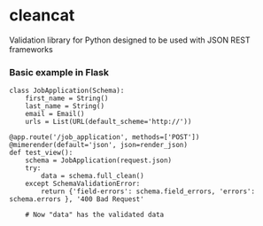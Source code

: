 cleancat
========

Validation library for Python designed to be used with JSON REST frameworks


### Basic example in Flask

```
class JobApplication(Schema):
    first_name = String()
    last_name = String()
    email = Email()
    urls = List(URL(default_scheme='http://'))

@app.route('/job_application', methods=['POST'])
@mimerender(default='json', json=render_json)
def test_view():
    schema = JobApplication(request.json)
    try:
        data = schema.full_clean()
    except SchemaValidationError:
        return {'field-errors': schema.field_errors, 'errors': schema.errors }, '400 Bad Request'
        
    # Now "data" has the validated data
```
